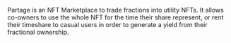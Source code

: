 Partage is an NFT Marketplace to trade fractions into utility NFTs. It allows co-owners to use the whole NFT for the time their share represent, or rent their timeshare to casual users in order to generate a yield from their fractional ownership.